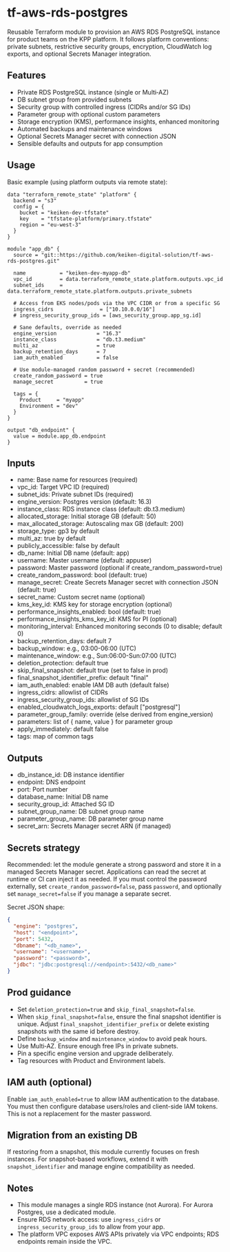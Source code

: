 # tf-aws-rds-postgres

Reusable Terraform module to provision an AWS RDS PostgreSQL instance for product teams on the KPP platform. It follows platform conventions: private subnets, restrictive security groups, encryption, CloudWatch log exports, and optional Secrets Manager integration.

## Features

- Private RDS PostgreSQL instance (single or Multi‑AZ)
- DB subnet group from provided subnets
- Security group with controlled ingress (CIDRs and/or SG IDs)
- Parameter group with optional custom parameters
- Storage encryption (KMS), performance insights, enhanced monitoring
- Automated backups and maintenance windows
- Optional Secrets Manager secret with connection JSON
- Sensible defaults and outputs for app consumption

## Usage

Basic example (using platform outputs via remote state):

```hcl
data "terraform_remote_state" "platform" {
  backend = "s3"
  config = {
    bucket = "keiken-dev-tfstate"
    key    = "tfstate-platform/primary.tfstate"
    region = "eu-west-3"
  }
}

module "app_db" {
  source = "git::https://github.com/keiken-digital-solution/tf-aws-rds-postgres.git"

  name           = "keiken-dev-myapp-db"
  vpc_id         = data.terraform_remote_state.platform.outputs.vpc_id
  subnet_ids     = data.terraform_remote_state.platform.outputs.private_subnets

  # Access from EKS nodes/pods via the VPC CIDR or from a specific SG
  ingress_cidrs               = ["10.10.0.0/16"]
  # ingress_security_group_ids = [aws_security_group.app_sg.id]

  # Sane defaults, override as needed
  engine_version             = "16.3"
  instance_class             = "db.t3.medium"
  multi_az                   = true
  backup_retention_days      = 7
  iam_auth_enabled           = false

  # Use module-managed random password + secret (recommended)
  create_random_password = true
  manage_secret          = true

  tags = {
    Product     = "myapp"
    Environment = "dev"
  }
}

output "db_endpoint" {
  value = module.app_db.endpoint
}
```

## Inputs

- name: Base name for resources (required)
- vpc_id: Target VPC ID (required)
- subnet_ids: Private subnet IDs (required)
- engine_version: Postgres version (default: 16.3)
- instance_class: RDS instance class (default: db.t3.medium)
- allocated_storage: Initial storage GB (default: 50)
- max_allocated_storage: Autoscaling max GB (default: 200)
- storage_type: gp3 by default
- multi_az: true by default
- publicly_accessible: false by default
- db_name: Initial DB name (default: app)
- username: Master username (default: appuser)
- password: Master password (optional if create_random_password=true)
- create_random_password: bool (default: true)
- manage_secret: Create Secrets Manager secret with connection JSON (default: true)
- secret_name: Custom secret name (optional)
- kms_key_id: KMS key for storage encryption (optional)
- performance_insights_enabled: bool (default: true)
- performance_insights_kms_key_id: KMS for PI (optional)
- monitoring_interval: Enhanced monitoring seconds (0 to disable; default 0)
- backup_retention_days: default 7
- backup_window: e.g., 03:00-06:00 (UTC)
- maintenance_window: e.g., Sun:06:00-Sun:07:00 (UTC)
- deletion_protection: default true
- skip_final_snapshot: default true (set to false in prod)
- final_snapshot_identifier_prefix: default "final"
- iam_auth_enabled: enable IAM DB auth (default false)
- ingress_cidrs: allowlist of CIDRs
- ingress_security_group_ids: allowlist of SG IDs
- enabled_cloudwatch_logs_exports: default ["postgresql"]
- parameter_group_family: override (else derived from engine_version)
- parameters: list of { name, value } for parameter group
- apply_immediately: default false
- tags: map of common tags

## Outputs

- db_instance_id: DB instance identifier
- endpoint: DNS endpoint
- port: Port number
- database_name: Initial DB name
- security_group_id: Attached SG ID
- subnet_group_name: DB subnet group name
- parameter_group_name: DB parameter group name
- secret_arn: Secrets Manager secret ARN (if managed)

## Secrets strategy

Recommended: let the module generate a strong password and store it in a managed Secrets Manager secret. Applications can read the secret at runtime or CI can inject it as needed. If you must control the password externally, set `create_random_password=false`, pass `password`, and optionally set `manage_secret=false` if you manage a separate secret.

Secret JSON shape:

```json
{
  "engine": "postgres",
  "host": "<endpoint>",
  "port": 5432,
  "dbname": "<db_name>",
  "username": "<username>",
  "password": "<password>",
  "jdbc": "jdbc:postgresql://<endpoint>:5432/<db_name>"
}
```

## Prod guidance

- Set `deletion_protection=true` and `skip_final_snapshot=false`.
- When `skip_final_snapshot=false`, ensure the final snapshot identifier is unique. Adjust `final_snapshot_identifier_prefix` or delete existing snapshots with the same id before destroy.
- Define `backup_window` and `maintenance_window` to avoid peak hours.
- Use Multi‑AZ. Ensure enough free IPs in private subnets.
- Pin a specific engine version and upgrade deliberately.
- Tag resources with Product and Environment labels.

## IAM auth (optional)

Enable `iam_auth_enabled=true` to allow IAM authentication to the database. You must then configure database users/roles and client-side IAM tokens. This is not a replacement for the master password.

## Migration from an existing DB

If restoring from a snapshot, this module currently focuses on fresh instances. For snapshot-based workflows, extend it with `snapshot_identifier` and manage engine compatibility as needed.

## Notes

- This module manages a single RDS instance (not Aurora). For Aurora Postgres, use a dedicated module.
- Ensure RDS network access: use `ingress_cidrs` or `ingress_security_group_ids` to allow from your app.
- The platform VPC exposes AWS APIs privately via VPC endpoints; RDS endpoints remain inside the VPC.
